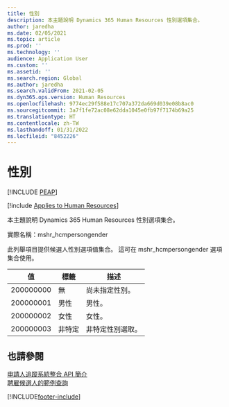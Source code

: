 ```yaml
---
title: 性別
description: 本主題說明 Dynamics 365 Human Resources 性別選項集合。
author: jaredha
ms.date: 02/05/2021
ms.topic: article
ms.prod: ''
ms.technology: ''
audience: Application User
ms.custom: ''
ms.assetid: ''
ms.search.region: Global
ms.author: jaredha
ms.search.validFrom: 2021-02-05
ms.dyn365.ops.version: Human Resources
ms.openlocfilehash: 9774ec29f588e17c707a372da669d039e08b8ac0
ms.sourcegitcommit: 3a7f1fe72ac08e62dda1045e0fb97f7174b69a25
ms.translationtype: HT
ms.contentlocale: zh-TW
ms.lasthandoff: 01/31/2022
ms.locfileid: "8452226"
---
```

# <a name="gender"></a>性別


[!INCLUDE [PEAP](../includes/peap-1.md)]

[!include [Applies to Human Resources](../includes/applies-to-hr.md)]

本主題說明 Dynamics 365 Human Resources 性別選項集合。

實際名稱：mshr_hcmpersongender

此列舉項目提供候選人性別選項值集合。 這可在 mshr_hcmpersongender 選項集合使用。

| 值 | 標籤 | 描述 |
| --- | --- | --- |
| 200000000 | 無 | 尚未指定性別。 |
| 200000001 | 男性 | 男性。 |
| 200000002 | 女性 | 女性。 |
| 200000003 | 非特定 | 非特定性別選取。 |

## <a name="see-also"></a>也請參閱

[申請人追蹤系統整合 API 簡介](hr-admin-integration-ats-api-introduction.md)<br>
[聘雇候選人的範例查詢](hr-admin-integration-ats-api-candidate-to-hire-example-query.md)


[!INCLUDE[footer-include](../includes/footer-banner.md)]
